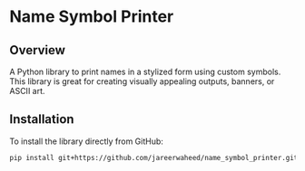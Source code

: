# Name Symbol Printer

## Overview
A Python library to print names in a stylized form using custom symbols. This library is great for creating visually appealing outputs, banners, or ASCII art.

## Installation
To install the library directly from GitHub:
```bash
pip install git+https://github.com/jareerwaheed/name_symbol_printer.git

